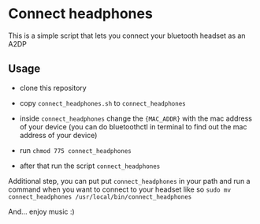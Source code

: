 # Connect headphones

This is a simple script that lets you connect your bluetooth headset as an A2DP

## Usage

- clone this repository

- copy `connect_headphones.sh` to `connect_headphones`

- inside `connect_headphones` change the `{MAC_ADDR}` with the mac address of your device (you can do bluetoothctl in terminal to find out the mac address of your device)

- run `chmod 775 connect_headphones`

- after that run the script `connect_headphones`

Additional step, you can put put `connect_headphones` in your path and run a command when you want to connect to your headset like so `sudo mv connect_headphones /usr/local/bin/connect_headphones`

And... enjoy music :)
